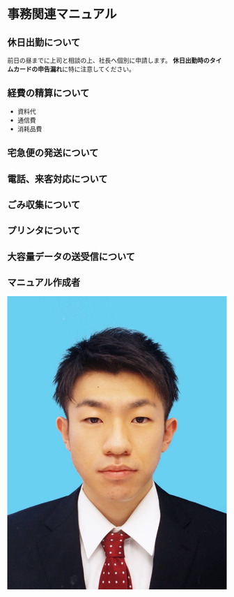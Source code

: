 # 事務関連マニュアル
## 休日出勤について
前日の昼までに上司と相談の上、社長へ個別に申請します。
**休日出勤時のタイムカードの申告漏れ**に特に注意してください。
## 経費の精算について
* 資料代
* 通信費
* 消耗品費
## 宅急便の発送について
## 電話、来客対応について
## ごみ収集について
## プリンタについて
## 大容量データの送受信について
## マニュアル作成者
![作成者](img/syoumei.jpg)